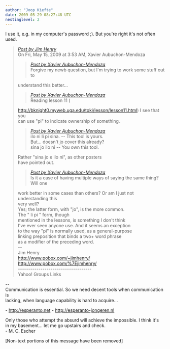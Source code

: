 ```yaml
---
author: "Joop Kiefte"
date: 2009-05-29 08:27:48 UTC
nestinglevel: 2
---
```

I use it, e.g. in my computer's password ;). But you're right it's not often  
used.  

> [_Post by Jim Henry_](/fyf9iB0Q/pi-vs-jo#post5)  
> On Fri, May 15, 2009 at 3:53 AM, Xavier Aubuchon-Mendoza  
> 
> > [_Post by Xavier Aubuchon-Mendoza_](/fyf9iB0Q/pi-vs-jo#post1)  
> > Forgive my newb question, but I'm trying to work some stuff out to  
> > 
> 
> understand this better...  
> 
> > [_Post by Xavier Aubuchon-Mendoza_](/fyf9iB0Q/pi-vs-jo#post1)  
> > Reading lesson 11 (  
> > 
> 
> http://bknight0.myweb.uga.edu/toki/lesson/lesson11.html) I see that you  
> can use "pi" to indicate ownership of something.  
> 
> > [_Post by Xavier Aubuchon-Mendoza_](/fyf9iB0Q/pi-vs-jo#post1)  
> > ilo ni li pi sina. -- This tool is yours.  
> > But... doesn't jo cover this already?  
> > sina jo ilo ni -- You own this tool.  
> > 
> 
> Rather "sina jo e ilo ni", as other posters  
> have pointed out.  
> 
> > [_Post by Xavier Aubuchon-Mendoza_](/fyf9iB0Q/pi-vs-jo#post1)  
> > Is it a case of having multiple ways of saying the same thing? Will one  
> > 
> 
> work better in some cases than others? Or am I just not understanding this  
> very well?  
> Yes; the latter form, with "jo", is the more common.  
> The "<possession> li pi <person>" form, though  
> mentioned in the lessons, is something I don't think  
> I've ever seen anyone use. And it seems an exception  
> to the way "pi" is normally used, as a general-purpose  
> linking preposition that binds a two+ word phrase  
> as a modifier of the preceding word.  
> \--  
> Jim Henry  
> http://www.pobox.com/~jimhenry/ <http://www.pobox.com/%7Ejimhenry/>  
> \------------------------------------  
> Yahoo! Groups Links  
> 

\--  
Communication is essential. So we need decent tools when communication is  
lacking, when language capability is hard to acquire...  
  
\- http://esperanto.net - http://esperanto-jongeren.nl  
  
Only those who attempt the absurd will achieve the impossible. I think it's  
in my basement... let me go upstairs and check.  
\- M. C. Escher  
  
  
\[Non-text portions of this message have been removed\]